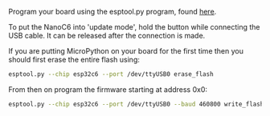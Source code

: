 Program your board using the esptool.py program, found
[here](https://github.com/espressif/esptool).

To put the NanoC6 into 'update mode', hold the button while connecting the USB
cable. It can be released after the connection is made.

If you are putting MicroPython on your board for the first time then you should
first erase the entire flash using:

```bash
esptool.py --chip esp32c6 --port /dev/ttyUSB0 erase_flash
```

From then on program the firmware starting at address 0x0:

```bash
esptool.py --chip esp32c6 --port /dev/ttyUSB0 --baud 460800 write_flash -z 0x0 M5STACK_Unit_C6L-20250915-v1.25.0.bin
```
